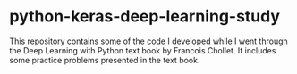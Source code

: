 # python-keras-deep-learning-study
This repository contains some of the code I developed while I went through the Deep Learning with Python text book by Francois Chollet. It includes some practice problems presented in the text book.
